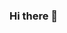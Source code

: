 ### Hi there 👋

<!--
**larexx40/larexx40** is a ✨ _special_ ✨ repository because its `README.md` (this file) appears on your GitHub profile.

Here are some ideas to get you started:

- 🌱 I’m currently learning Python, Node.js ...
- 👯 I’m looking to collaborate on Backend Development using Node.js ...
- 📫 How to reach me:
    Social Media
    https://www.linkedin.com/in/rokeeb-olatunji-931590169/...
- 😄 Pronouns: ...
- ⚡ Fun fact: ...
-->
